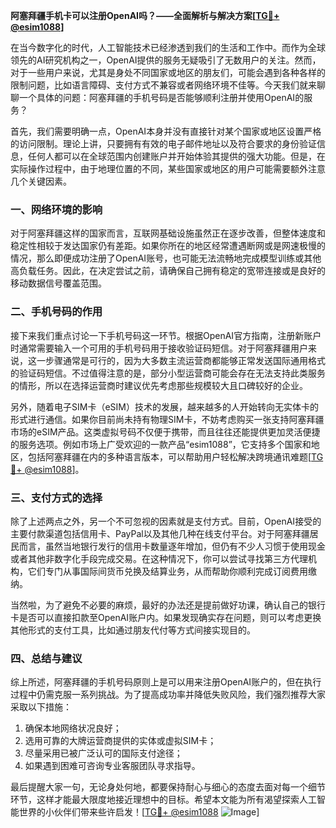 **阿塞拜疆手机卡可以注册OpenAI吗？——全面解析与解决方案[[TG💪+ @esim1088](https://t.me/s/esim1088)]**

在当今数字化的时代，人工智能技术已经渗透到我们的生活和工作中。而作为全球领先的AI研究机构之一，OpenAI提供的服务无疑吸引了无数用户的关注。然而，对于一些用户来说，尤其是身处不同国家或地区的朋友们，可能会遇到各种各样的限制问题，比如语言障碍、支付方式不兼容或者网络环境不佳等。今天我们就来聊聊一个具体的问题：阿塞拜疆的手机号码是否能够顺利注册并使用OpenAI的服务？

首先，我们需要明确一点，OpenAI本身并没有直接针对某个国家或地区设置严格的访问限制。理论上讲，只要拥有有效的电子邮件地址以及符合要求的身份验证信息，任何人都可以在全球范围内创建账户并开始体验其提供的强大功能。但是，在实际操作过程中，由于地理位置的不同，某些国家或地区的用户可能需要额外注意几个关键因素。

### **一、网络环境的影响**
对于阿塞拜疆这样的国家而言，互联网基础设施虽然正在逐步改善，但整体速度和稳定性相较于发达国家仍有差距。如果你所在的地区经常遭遇断网或是网速极慢的情况，那么即便成功注册了OpenAI账号，也可能无法流畅地完成模型训练或其他高负载任务。因此，在决定尝试之前，请确保自己拥有稳定的宽带连接或是良好的移动数据信号覆盖范围。

### **二、手机号码的作用**
接下来我们重点讨论一下手机号码这一环节。根据OpenAI官方指南，注册新账户时通常需要输入一个可用的手机号码用于接收验证码短信。对于阿塞拜疆用户来说，这一步骤通常是可行的，因为大多数主流运营商都能够正常发送国际通用格式的验证码短信。不过值得注意的是，部分小型运营商可能会存在无法支持此类服务的情形，所以在选择运营商时建议优先考虑那些规模较大且口碑较好的企业。

另外，随着电子SIM卡（eSIM）技术的发展，越来越多的人开始转向无实体卡的形式进行通信。如果你目前尚未持有物理SIM卡，不妨考虑购买一张支持阿塞拜疆市场的eSIM产品。这类虚拟号码不仅便于携带，而且往往还能提供更加灵活便捷的服务选项。例如市场上广受欢迎的一款产品“esim1088”，它支持多个国家和地区，包括阿塞拜疆在内的多种语言版本，可以帮助用户轻松解决跨境通讯难题[[TG💪+ @esim1088](https://t.me/s/esim1088)]。

### **三、支付方式的选择**
除了上述两点之外，另一个不可忽视的因素就是支付方式。目前，OpenAI接受的主要付款渠道包括信用卡、PayPal以及其他几种在线支付平台。对于阿塞拜疆居民而言，虽然当地银行发行的信用卡数量逐年增加，但仍有不少人习惯于使用现金或者其他非数字化手段完成交易。在这种情况下，你可以尝试寻找第三方代理机构，它们专门从事国际间货币兑换及结算业务，从而帮助你顺利完成订阅费用缴纳。

当然啦，为了避免不必要的麻烦，最好的办法还是提前做好功课，确认自己的银行卡是否可以直接扣款至OpenAI账户内。如果发现确实存在问题，则可以考虑更换其他形式的支付工具，比如通过朋友代付等方式间接实现目的。

### **四、总结与建议**
综上所述，阿塞拜疆的手机号码原则上是可以用来注册OpenAI账户的，但在执行过程中仍需克服一系列挑战。为了提高成功率并降低失败风险，我们强烈推荐大家采取以下措施：
1. 确保本地网络状况良好；
2. 选用可靠的大牌运营商提供的实体或虚拟SIM卡；
3. 尽量采用已被广泛认可的国际支付途径；
4. 如果遇到困难可咨询专业客服团队寻求指导。

最后提醒大家一句，无论身处何地，都要保持耐心与细心的态度去面对每一个细节环节，这样才能最大限度地接近理想中的目标。希望本文能为所有渴望探索人工智能世界的小伙伴们带来些许启发！[[TG💪+ @esim1088](https://t.me/s/esim1088) ![Image](https://i.postimg.cc/4NQfJmqS/Snipaste-2025-05-13-00-14-12.png)]